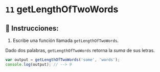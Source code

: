 # `11` getLengthOfTwoWords

## 📝 Instrucciones:

1. Escribe una función llamada `getLengthOfTwoWords`.

Dado dos palabras, `getLengthOfTwoWords` retorna la *suma* de sus letras.

```Javascript
var output = getLengthOfTwoWords('some', 'words');
console.log(output); // --> 9
```